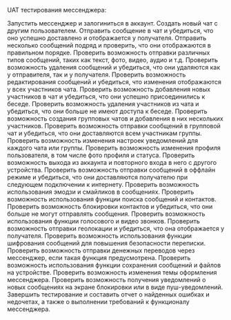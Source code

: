 UAT тестирования мессенджера:

Запустить мессенджер и залогиниться в аккаунт.
Создать новый чат с другим пользователем.
Отправить сообщение в чат и убедиться, что оно успешно доставлено и отображается у получателя.
Отправить несколько сообщений подряд и проверить, что они отображаются в правильном порядке.
Проверить возможность отправки различных типов сообщений, таких как текст, фото, видео, аудио и т.д.
Проверить возможность удаления сообщений и убедиться, что они удаляются как у отправителя, так и у получателя.
Проверить возможность редактирования сообщений и убедиться, что изменения отображаются у всех участников чата.
Проверить возможность добавления новых участников в чат и убедиться, что они успешно присоединились к беседе.
Проверить возможность удаления участников из чата и убедиться, что они больше не имеют доступа к беседе.
Проверить возможность создания групповых чатов и добавления в них нескольких участников.
Проверить возможность отправки сообщений в групповой чат и убедиться, что они доставляются всем участникам группы.
Проверить возможность изменения настроек уведомлений для каждого чата или группы.
Проверить возможность изменения профиля пользователя, в том числе фото профиля и статуса.
Проверить возможность выхода из аккаунта и повторного входа в него с другого устройства.
Проверить возможность отправки сообщений в оффлайн режиме и убедиться, что они доставляются получателю при следующем подключении к интернету.
Проверить возможность использования эмодзи и смайликов в сообщениях.
Проверить возможность использования функции поиска сообщений и контактов.
Проверить возможность блокировки контактов и убедиться, что они больше не могут отправлять сообщения.
Проверить возможность использования функции голосового и видео звонков.
Проверить возможность отправки геолокации и убедиться, что она отображается у получателя.
Проверить возможность использования функции шифрования сообщений для повышения безопасности переписки.
Проверить возможность отправки денежных переводов через мессенджер, если такая функция предусмотрена.
Проверить возможность использования функции сохранения сообщений и файлов на устройстве.
Проверить возможность изменения темы оформления мессенджера.
Проверить возможность получения уведомлений о новых сообщениях на экране блокировки или в виде пуш-уведомлений.
Завершить тестирование и составить отчет о найденных ошибках и недочетах, а также о выполнении требований к функционалу мессенджера.